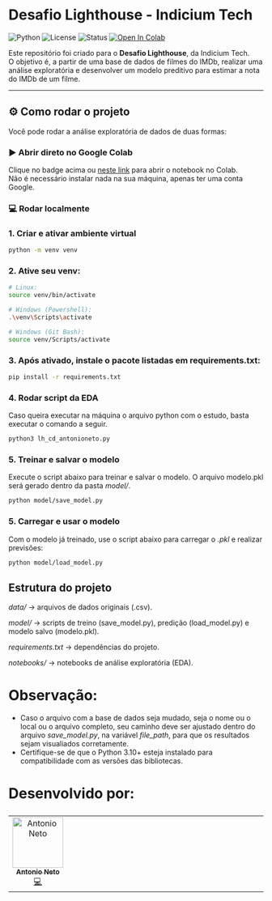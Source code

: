 # Desafio Lighthouse - Indicium Tech

![Python](https://img.shields.io/badge/python-3.10%2B-blue.svg)
![License](https://img.shields.io/badge/license-MIT-green.svg)
![Status](https://img.shields.io/badge/status-em%20desenvolvimento-yellow.svg)
[![Open In Colab](https://colab.research.google.com/assets/colab-badge.svg)](https://colab.research.google.com/github/naoeoneto/LH_CD_ANTONIONETO/blob/main/notebooks/EDA_IMDB.ipynb)

Este repositório foi criado para o **Desafio Lighthouse**, da Indicium Tech.  
O objetivo é, a partir de uma base de dados de filmes do IMDb, realizar uma análise exploratória e desenvolver um modelo preditivo para estimar a nota do IMDb de um filme.

---

## ⚙️ Como rodar o projeto

Você pode rodar a análise exploratória de dados de duas formas:  

### ▶️ Abrir direto no Google Colab
Clique no badge acima ou [neste link](https://colab.research.google.com/drive/1pa4z_qTjtDvlhBCkKfrV07lHcX_AxQbV?usp=sharing) para abrir o notebook no Colab.  
Não é necessário instalar nada na sua máquina, apenas ter uma conta Google.  

### 💻 Rodar localmente

### 1. Criar e ativar ambiente virtual
```bash
python -m venv venv
```

### 2. Ative seu venv:

```bash
# Linux:
source venv/bin/activate

# Windows (Powershell):
.\venv\Scripts\activate

# Windows (Git Bash):
source venv/Scripts/activate
```

### 3. Após ativado, instale o pacote listadas em requirements.txt:

```bash
pip install -r requirements.txt
```

### 4. Rodar script da EDA
Caso queira executar na máquina o arquivo python com o estudo, basta executar o comando a seguir.
```bash
python3 lh_cd_antonioneto.py
```

### 5. Treinar e salvar o modelo
Execute o script abaixo para treinar e salvar o modelo.
O arquivo modelo.pkl será gerado dentro da pasta *model/*.
```bash
python model/save_model.py
```

### 5. Carregar e usar o modelo
Com o modelo já treinado, use o script abaixo para carregar o *.pkl* e realizar previsões:
```bash
python model/load_model.py
```

## Estrutura do projeto

*data/* → arquivos de dados originais (.csv).

*model/* → scripts de treino (save_model.py), predição (load_model.py) e modelo salvo (modelo.pkl).

*requirements.txt* → dependências do projeto.

*notebooks/* → notebooks de análise exploratória (EDA).

# Observação:
- Caso o arquivo com a base de dados seja mudado, seja o nome ou o local ou o arquivo completo, seu caminho deve ser ajustado dentro do arquivo *save_model.py*, na variável *file_path*, para que os resultados sejam visualiados corretamente.
- Certifique-se de que o Python 3.10+ esteja instalado para compatibilidade com as versões das bibliotecas.

# Desenvolvido por:

<table>
  <tbody style="display: flex;">
      <td align="center"><a href="https://github.com/naoeoneto"><img src="https://avatars.githubusercontent.com/u/106770927?v=4" width="100px;" alt="Antonio Neto"/><br /><sub><b>Antonio Neto</b></sub></a><br /><a href="https://github.com/naoeoneto/LH_CD_ANTONIONETO" title="Code">💻</a></td>
      <tr/>
    <tbody/>
<table/>